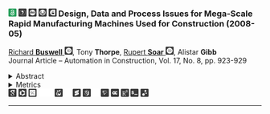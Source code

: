 <a id="buswthorsoargibb2008DDaPIfMSRMMUfC"></a>
### <picture><source media="(prefers-color-scheme: dark)" srcset="ico/dm/openaccess.svg"><img src="ico/wm/openaccess.svg" width="16" height="16"></picture> <a href="https://github.com/dan-auer/3dcp.fyi/blob/main/dat/3dcp.fyi.bib#L16314-L16348" title="Get the BibTeX Entry"><picture><source media="(prefers-color-scheme: dark)" srcset="ico/dm/bibtex.svg"><img src="ico/wm/bibtex.svg" width="16" height="16"></picture></a> <a href="https://doi.org/10.1016/j.autcon.2008.03.001" title="DOI" ><picture><source media="(prefers-color-scheme: dark)" srcset="ico/dm/doi.svg" ><img src="ico/wm/doi.svg" width="16" height="16"></picture></a> <a href="https://crossmark.crossref.org/dialog/?doi=10.1016/j.autcon.2008.03.001&domain=pdf" title="Crossmark" ><picture><source media="(prefers-color-scheme: dark)" srcset="ico/dm/crossmark.svg" ><img src="ico/wm/crossmark.svg" width="16" height="16"></picture></a> <a href="https://figshare.com/ndownloader/files/17075564" title="Get the *.pdf via unpaywall.com" ><picture><source media="(prefers-color-scheme: dark)" srcset="ico/dm/down.svg" ><img src="ico/wm/down.svg" width="16" height="16"></picture></a> Design, Data and Process Issues for Mega-Scale Rapid Manufacturing Machines Used for Construction (2008-05)
<a href="https://orcid.org/0000-0003-0613-9516">Richard <b>Buswell</b> <picture><source media="(prefers-color-scheme: dark)" srcset="ico/dm/orcid.svg" ><img src="ico/wm/orcid.svg" width="16" height="16"></picture></a>,
Tony <b>Thorpe</b>,
<a href="https://orcid.org/0000-0002-6523-5957">Rupert <b>Soar</b> <picture><source media="(prefers-color-scheme: dark)" srcset="ico/dm/orcid.svg" ><img src="ico/wm/orcid.svg" width="16" height="16"></picture></a>,
Alistar <b>Gibb</b><br>Journal Article – Automation in Construction, Vol. 17, No. 8, pp. 923-929
<details><summary>Abstract</summary>Building three dimensional objects in sequential layers is a technique employed by Rapid Manufacturing processes which allow great freedom in the design of the manufactured component. Niche markets for these technologies are continually developing and they challenge conventional methods of design and procurement. In the last few years there have been large scale processes for construction applications developed based on Rapid Manufacturing principles. These processes offer construction automation, the promise of design freedom and the possibility of building in additional functionality into structures. This paper explores the issues surrounding design, data and process in terms of the impact Rapid Manufacturing has had on conventional manufacturing. Large scale processes for construction are described and these issues are then used as the basis for considering the impact these machines may have on the design and production of construction components.</details>
<details><summary>Metrics</summary><img src="fig\busw_thor_soar_gibb.2008.DDaPIfMSRMMUfC.svg"></details><a href="https://scholar.google.com/scholar_lookup?title=Design%2C%20Data%20and%20Process%20Issues%20for%20Mega-Scale%20Rapid%20Manufacturing%20Machines%20Used%20for%20Construction" title="Search on Google Scholar"><picture><source media="(prefers-color-scheme: dark)" srcset="ico/dm/googlescholar.svg" ><img src="ico/wm/googlescholar.svg" width="16" height="16"></picture></a>
<a href="https://www.webofscience.com/wos/woscc/full-record/WOS:000258161600004" title="Search on Web of Science"><picture><source media="(prefers-color-scheme: dark)" srcset="ico/dm/wos.svg" ><img src="ico/wm/wos.svg" width="16" height="16"></picture></a>
<a href="http://www.scopus.com/record/display.url?eid=2-s2.0-45949093386&origin=resultslist" title="Search on Scopus"><picture><source media="(prefers-color-scheme: dark)" srcset="ico/dm/scopus.svg" ><img src="ico/wm/scopus.svg" width="16" height="16"></picture></a>
<picture><source media="(prefers-color-scheme: dark)" srcset="ico/dm/blank.svg"><img src="ico/wm/blank.svg" width="16" height="16"></picture><picture><source media="(prefers-color-scheme: dark)" srcset="ico/dm/blank.svg"><img src="ico/wm/blank.svg" width="16" height="16"></picture><a href="https://plu.mx/plum/a/?doi=10.1016/j.autcon.2008.03.001" title="Search on plu.mx"><picture><source media="(prefers-color-scheme: dark)" srcset="ico/dm/plumx.svg" ><img src="ico/wm/plumx.svg" width="16" height="16"></picture></a>
<picture><source media="(prefers-color-scheme: dark)" srcset="ico/dm/blank.svg"><img src="ico/wm/blank.svg" width="16" height="16"></picture><a href="https://api.crossref.org/works/10.1016/j.autcon.2008.03.001" title="Search on Crossref"><picture><source media="(prefers-color-scheme: dark)" srcset="ico/dm/crossref.svg" ><img src="ico/wm/crossref.svg" width="16" height="16"></picture></a>
<a href="https://api.openalex.org/works/doi:10.1016/j.autcon.2008.03.001" title="Search on OpenAlex"><picture><source media="(prefers-color-scheme: dark)" srcset="ico/dm/openalex.svg" ><img src="ico/wm/openalex.svg" width="16" height="16"></picture></a>
<picture><source media="(prefers-color-scheme: dark)" srcset="ico/dm/blank.svg"><img src="ico/wm/blank.svg" width="16" height="16"></picture><a href="https://api.semanticscholar.org/graph/v1/paper/10.1016/j.autcon.2008.03.001" title="Search on Semantic Scholar"><picture><source media="(prefers-color-scheme: dark)" srcset="ico/dm/semanticscholar.svg" ><img src="ico/wm/semanticscholar.svg" width="16" height="16"></picture></a>
<a href="https://opencitations.net/meta/api/v1/metadata/doi:10.1016/j.autcon.2008.03.001" title="Search on Open Citations"><picture><source media="(prefers-color-scheme: dark)" srcset="ico/dm/opencitations.svg" ><img src="ico/wm/opencitations.svg" width="16" height="16"></picture></a>
<a href="https://www.researchgate.net/search.Search.html?query=10.1016/j.autcon.2008.03.001&type=publication&type=publication" title="Search on Researchgate"><picture><source media="(prefers-color-scheme: dark)" srcset="ico/dm/researchgate.svg" ><img src="ico/wm/researchgate.svg" width="16" height="16"></picture></a>
<a href="https://scite.ai/reports/design-data-and-process-issues-wPYaV2" title="Search on Scite" ><picture><source media="(prefers-color-scheme: dark)" srcset="ico/dm/scite.svg"><img src="ico/wm/scite.svg" width="16" height="16"></picture></a>
<a href="https://inciteful.xyz/p/W2041253470" title="Search on Inciteful"><picture><source media="(prefers-color-scheme: dark)" srcset="ico/dm/connectedpapers.svg" ><img src="ico/wm/connectedpapers.svg" width="16" height="16"></picture></a>


-----

